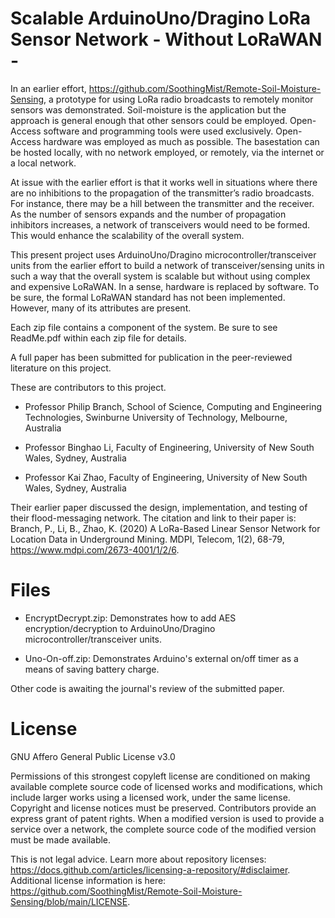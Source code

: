 # Scalable ArduinoUno/Dragino LoRa Sensor Network    - Without LoRaWAN -

In an earlier effort, https://github.com/SoothingMist/Remote-Soil-Moisture-Sensing, a prototype for using LoRa radio broadcasts to remotely monitor sensors was demonstrated. Soil-moisture is the application but the approach is general enough that other sensors could be employed. Open-Access software and programming tools were used exclusively. Open-Access hardware was employed as much as possible. The basestation can be hosted locally, with no network employed, or remotely, via the internet or a local network.

At issue with the earlier effort is that it works well in situations where there are no inhibitions to the propagation of the transmitter’s radio broadcasts. For instance, there may be a hill between the transmitter and the receiver. As the number of sensors expands and the number of propagation inhibitors increases, a network of transceivers would need to be formed. This would enhance the scalability of the overall system.

This present project uses ArduinoUno/Dragino microcontroller/transceiver units from the earlier effort to build a network of transceiver/sensing units in such a way that the overall system is scalable but without using complex and expensive LoRaWAN. In a sense, hardware is replaced by software. To be sure, the formal LoRaWAN standard has not been implemented. However, many of its attributes are present.

Each zip file contains a component of the system. Be sure to see ReadMe.pdf within each zip file for details.

A full paper has been submitted for publication in the peer-reviewed literature on this project. 

These are contributors to this project.

- Professor Philip Branch, School of Science, Computing and Engineering Technologies, Swinburne University of Technology,
Melbourne, Australia

- Professor Binghao Li, Faculty of Engineering, University of New South Wales, Sydney, Australia

- Professor Kai Zhao, Faculty of Engineering, University of New South Wales, Sydney, Australia
  
Their earlier paper discussed the design, implementation, and testing of their flood-messaging network. The citation and link to their paper is: Branch, P., Li, B., Zhao, K. (2020) A LoRa-Based Linear Sensor Network for Location Data in Underground Mining. MDPI, Telecom, 1(2), 68-79, https://www.mdpi.com/2673-4001/1/2/6.


# Files

* EncryptDecrypt.zip: Demonstrates how to add AES encryption/decryption to ArduinoUno/Dragino microcontroller/transceiver units.

* Uno-On-off.zip: Demonstrates Arduino's external on/off timer as a means of saving battery charge.

Other code is awaiting the journal's review of the submitted paper.


# License

GNU Affero General Public License v3.0

Permissions of this strongest copyleft license are conditioned on making available complete source code of licensed works and modifications, which include larger works using a licensed work, under the same license. Copyright and license notices must be preserved. Contributors provide an express grant of patent rights. When a modified version is used to provide a service over a network, the complete source code of the modified version must be made available.

This is not legal advice. Learn more about repository licenses: https://docs.github.com/articles/licensing-a-repository/#disclaimer.
Additional license information is here: https://github.com/SoothingMist/Remote-Soil-Moisture-Sensing/blob/main/LICENSE.
